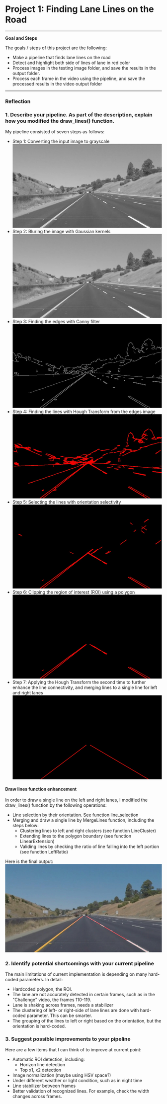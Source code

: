 # **Project 1: Finding Lane Lines on the Road** 

---

**Goal and Steps**

The goals / steps of this project are the following:
* Make a pipeline that finds lane lines on the road
* Detect and highlight both side of lines of lane in red color
* Process images in the testing image folder, and save the results in the output folder.
* Process each frame in the video using the pipeline, and save the processed results in the video output folder


[//]: # (Image References)

[input]: ./test_images/whiteCarLaneSwitch.jpg "Input"
[gray]: ./test_images_output/whiteCarLaneSwitch-gray.jpg "Gray"
[blur_gray]: ./test_images_output/whiteCarLaneSwitch-blur_gray.jpg "Blur Gray"
[color_edge]: ./test_images_output/whiteCarLaneSwitch-color_edge.jpg "Color Edge"
[edges]: ./test_images_output/whiteCarLaneSwitch-edges.jpg "Edges"
[final]: ./test_images_output/whiteCarLaneSwitch-final.jpg "Final"
[lines0]: ./test_images_output/whiteCarLaneSwitch-lines0.jpg "Lines"
[lines]: ./test_images_output/whiteCarLaneSwitch-lines.jpg "Lines"
[roi1]: ./test_images_output/whiteCarLaneSwitch-roi1.jpg "ROI 1"
[roi2]: ./test_images_output/whiteCarLaneSwitch-roi2.jpg "ROI 2"

---

### Reflection

### 1. Describe your pipeline. As part of the description, explain how you modified the draw_lines() function.

My pipeline consisted of seven steps as follows:
 * Step 1: Converting the input image to grayscale
 ![alt text][gray]
 * Step 2: Bluring the image with Gaussian kernels
 ![alt text][blur_gray]
 * Step 3: Finding the edges with Canny filter
 ![alt text][edges]
 * Step 4: Finding the lines with Hough Transform from the edges image
 ![alt text][lines0]
 * Step 5: Selecting the lines with orientation selectivity
 ![alt text][lines]
 * Step 6: Clipping the region of interest (ROI) using a polygon
 ![alt text][roi1]
 * Step 7: Applying the Hough Transform the second time to further enhance the line connectivity, 
 and merging lines to a single line for left and right lanes
 ![alt text][roi2]
 

#### Draw lines function enhancement

In order to draw a single line on the left and right lanes, I modified the draw_lines() function by the following operations:
* Line selection by their orientation. See function line_selection
* Merging and draw a single line by MergeLines function, including the steps below:
    * Clustering lines to left and right clusters (see function LineCluster)
    * Extending lines to the polygon boundary (see function LinearExtension)
    * Validing lines by checking the ratio of line falling into the left portion (see function LeftRatio)

Here is the final output:
 ![alt text][final]

### 2. Identify potential shortcomings with your current pipeline

The main limitations of current implementation is depending on many hard-coded parameters. In detail:

* Hardcoded polygon, the ROI.
* The lane are not accurately detected in certain frames, such as in the "Challenge" video, the frames 110-119.
* Lane is shaking across frames, needs a stabilizer
* The clustering of left- or right-side of lane lines are done with hard-coded parameter. This can be smarter. 
* The grouping of the lines to left or right based on the orientation, but the orientation is hard-coded.

### 3. Suggest possible improvements to your pipeline

Here are a few items that I can think of to improve at current point:

* Automatic ROI detection, including:
    * Horizon line detection
    * Top x1, x2 detection
* Image normalization (maybe using HSV space?)
* Under different weather or light condition, such as in night time
* Line stabilizer between frames
* Better validation of recognized lines. For example, check the width changes across frames.
